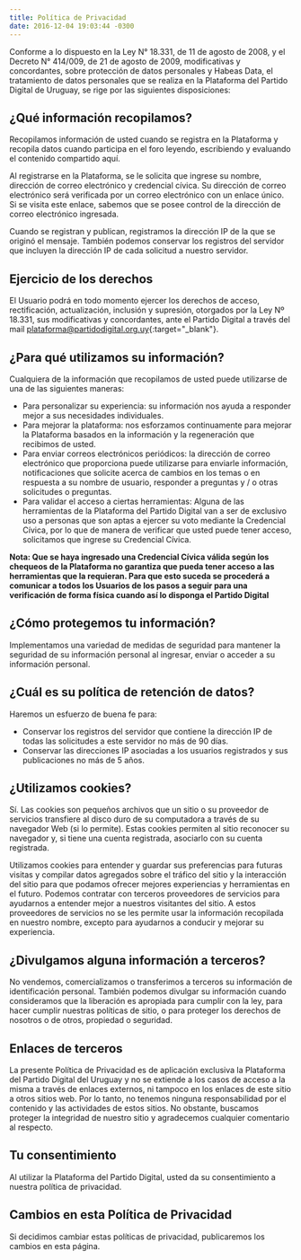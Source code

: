 ```yaml
---
title: Política de Privacidad
date: 2016-12-04 19:03:44 -0300
---
```


Conforme a lo dispuesto en la Ley N° 18.331, de 11 de agosto de 2008, y el Decreto N° 414/009, de 21 de
agosto de 2009, modificativas y concordantes, sobre protección de datos personales y Habeas Data, el
tratamiento de datos personales que se realiza en la Plataforma del Partido Digital de Uruguay, se rige
por las siguientes disposiciones:

## ¿Qué información recopilamos?
Recopilamos información de usted cuando se registra en la Plataforma y recopila datos cuando participa
en el foro leyendo, escribiendo y evaluando el contenido compartido aquí.

Al registrarse en la Plataforma, se le solicita que ingrese su nombre, dirección de correo electrónico
y credencial cívica. Su dirección de correo electrónico será verificada por un correo electrónico con un enlace
único. Si se visita este enlace, sabemos que se posee control de la dirección de correo electrónico ingresada.

Cuando se registran y publican, registramos la dirección IP de la que se originó el mensaje. También podemos
conservar los registros del servidor que incluyen la dirección IP de cada solicitud a nuestro servidor.

## Ejercicio de los derechos
El Usuario podrá en todo momento ejercer los derechos de acceso, rectificación, actualización, inclusión y
supresión, otorgados por la Ley Nº 18.331, sus modificativas y concordantes, ante el Partido Digital a través
del mail [plataforma@partidodigital.org.uy]{:target="_blank"}.

## ¿Para qué utilizamos su información?
Cualquiera de la información que recopilamos de usted puede utilizarse de una de las siguientes maneras:

 * Para personalizar su experiencia: su información nos ayuda a responder mejor a sus necesidades individuales.
 * Para mejorar la plataforma: nos esforzamos continuamente para mejorar la Plataforma basados en la
 información y la regeneración que recibimos de usted.
 * Para enviar correos electrónicos periódicos: la dirección de correo electrónico que proporciona puede utilizarse
 para enviarle información, notificaciones que solicite acerca de cambios en los temas o en respuesta a su nombre
 de usuario, responder a preguntas y / o otras solicitudes o preguntas.
 * Para validar el acceso a ciertas herramientas: Alguna de las herramientas de la Plataforma del Partido Digital
 van a ser de exclusivo uso a personas que son aptas a ejercer su voto mediante la Credencial Cívica, por lo que
 de manera de verificar que usted puede tener acceso, solicitamos que ingrese su Credencial Cívica.

**Nota: Que se haya ingresado una Credencial Cívica válida según los chequeos de la Plataforma no garantiza que pueda
 tener acceso a las herramientas que la requieran. Para que esto suceda se procederá a comunicar a todos los Usuarios
 de los pasos a seguir para una verificación de forma física cuando así lo disponga el Partido Digital**

## ¿Cómo protegemos tu información?
Implementamos una variedad de medidas de seguridad para mantener la seguridad de su información personal al ingresar,
enviar o acceder a su información personal.

## ¿Cuál es su política de retención de datos?
Haremos un esfuerzo de buena fe para:

 * Conservar los registros del servidor que contiene la dirección IP de todas las solicitudes a este servidor no más de
 90 días.
 * Conservar las direcciones IP asociadas a los usuarios registrados y sus publicaciones no más de 5 años.

## ¿Utilizamos cookies?
Sí. Las cookies son pequeños archivos que un sitio o su proveedor de servicios transfiere al disco duro de su computadora
a través de su navegador Web (si lo permite). Estas cookies permiten al sitio reconocer su navegador y, si tiene una cuenta
registrada, asociarlo con su cuenta registrada.

Utilizamos cookies para entender y guardar sus preferencias para futuras visitas y compilar datos agregados sobre el tráfico
del sitio y la interacción del sitio para que podamos ofrecer mejores experiencias y herramientas en el futuro. Podemos
contratar con terceros proveedores de servicios para ayudarnos a entender mejor a nuestros visitantes del sitio. A estos
proveedores de servicios no se les permite usar la información recopilada en nuestro nombre, excepto para ayudarnos a conducir
y mejorar su experiencia.

## ¿Divulgamos alguna información a terceros?
No vendemos, comercializamos o transferimos a terceros su información de identificación personal. También podemos divulgar su
información cuando consideramos que la liberación es apropiada para cumplir con la ley, para hacer cumplir nuestras políticas
de sitio, o para proteger los derechos de nosotros o de otros, propiedad o seguridad.

## Enlaces de terceros
La presente Política de Privacidad es de aplicación exclusiva la Plataforma del Partido Digital del Uruguay y no se extiende a
los casos de acceso a la misma a través de enlaces externos, ni tampoco en los enlaces de este sitio a otros sitios web. Por lo
tanto, no tenemos ninguna responsabilidad por el contenido y las actividades de estos sitios. No obstante, buscamos proteger la
integridad de nuestro sitio y agradecemos cualquier comentario al respecto.

## Tu consentimiento
Al utilizar la Plataforma del Partido Digital, usted da su consentimiento a nuestra política de privacidad.

## Cambios en esta Política de Privacidad
Si decidimos cambiar estas políticas de privacidad, publicaremos los cambios en esta página.

[plataforma@partidodigital.org.uy]: mailto:plataforma@partidodigital.org.uy
